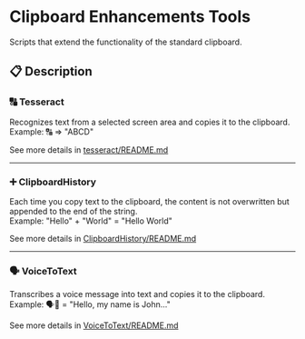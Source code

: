# Clipboard Enhancements Tools

Scripts that extend the functionality of the standard clipboard.

## 📋 Description

### 🔠 Tesseract
Recognizes text from a selected screen area and copies it to the clipboard.  
Example: 🔠️ => "ABCD"

See more details in [tesseract/README.md](tesseract/readme.md)

---

### ➕ ClipboardHistory
Each time you copy text to the clipboard, the content is not overwritten but appended to the end of the string.  
Example: "Hello" + "World" = "Hello World"

See more details in [ClipboardHistory/README.md](ClipboardHistory/readme.md)

---

### 🗣️ VoiceToText
Transcribes a voice message into text and copies it to the clipboard.  
Example: 🗣️💬 = "Hello, my name is John..."

See more details in [VoiceToText/README.md](VoiceToText/readme.md)
